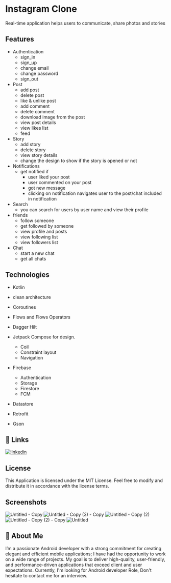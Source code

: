 
# Instagram Clone
Real-time application helps users to communicate, share photos and stories 


## Features

- Authentication
    - sign_in
    - sign_up
    - change email
    - change password
    - sign_out
- Post
    - add post
    - delete post
    - like & unlike post
    - add comment 
    - delete comment 
    - download image from the post 
    - view post details    
    - view likes list 
    - feed
- Story
    - add story
    - delete story 
    - view story details
    - change the design to show if the story is opened or not
- Notifications 
    - get notified if
        - user liked your post
        - user commented on your post
        - got new message
        - clicking on notification navigates user to the post/chat included in notification 
- Search 
    - you can search for users by user name and view their profile 
- friends 
    - follow someone 
    - get followed by someone
    - view profile and posts 
    - view following list
    - view followers list 
- Chat 
    - start a new chat 
    - get all chats
      

## Technologies 
- Kotlin
- clean architecture 
- Coroutines
- Flows and Flows Operators
- Dagger Hilt 
- Jetpack Compose for design.
    - Coil 
    - Constraint layout
    - Navigation

- Firebase
    - Authentication 
    - Storage
    - Firestore 
    - FCM
- Datastore
- Retrofit 
- Gson 


## 🔗 Links
[![linkedin](https://img.shields.io/badge/linkedin-0A66C2?style=for-the-badge&logo=linkedin&logoColor=white)](https://www.linkedin.com/in/maryam-amr-943a10201/)


## License
This Application is licensed under the MIT License. Feel free to modify and distribute it in accordance with the license terms.

## Screenshots


![Untitled - Copy](https://github.com/maryam2070/Instagram_Clone/assets/75796502/fb2385fc-48ed-4675-a562-f207df1402d5)
![Untitled - Copy (3) - Copy](https://github.com/maryam2070/Instagram_Clone/assets/75796502/962b80dd-9b1b-4311-b8d6-4ebe32ee5929)
![Untitled - Copy (2)](https://github.com/maryam2070/Instagram_Clone/assets/75796502/776b7042-44b6-4095-a75e-ccd712494bcd)
![Untitled - Copy (2) - Copy](https://github.com/maryam2070/Instagram_Clone/assets/75796502/897c7e44-b59a-47dd-b686-519621ce8145)
![Untitled](https://github.com/maryam2070/Instagram_Clone/assets/75796502/e0001a6e-7fd8-4385-a783-9e01b1fb2384)



    
## 🚀 About Me
I’m a passionate Android developer with a strong commitment for creating elegant and efficient mobile applications; I have had the opportunity to work on a wide range of projects. My goal is to deliver high-quality, user-friendly, and performance-driven
applications that exceed client and user expectations.
Currently, I'm looking for Android developer Role, Don't hesitate to contact me for an interview.

